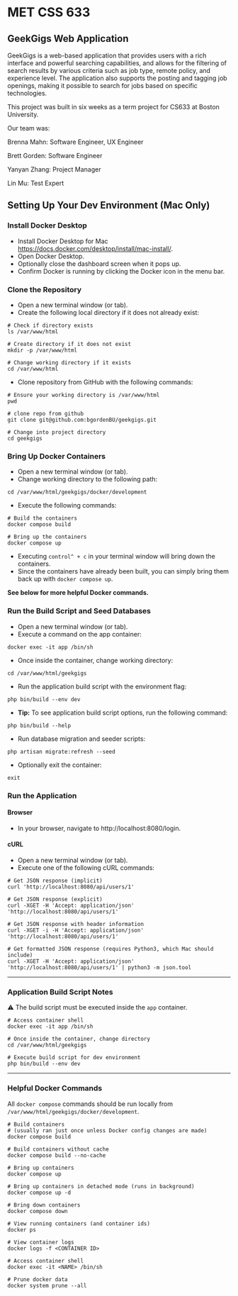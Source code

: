MET CSS 633
===========

GeekGigs Web Application
------------------------

GeekGigs is a web-based application that provides users with a rich interface and powerful searching capabilities, and allows for the filtering of search results by various criteria such as job type, remote policy, and experience level. The application also supports the posting and tagging job openings, making it possible to search for jobs based on specific technologies.

This project was built in six weeks as a term project for CS633 at Boston University.

Our team was:

Brenna Mahn:
Software Engineer, UX Engineer

Brett Gorden:
Software Engineer

Yanyan Zhang:
Project Manager

Lin Mu:
Test Expert



## Setting Up Your Dev Environment (Mac Only)

### Install Docker Desktop
- Install Docker Desktop for Mac https://docs.docker.com/desktop/install/mac-install/.
- Open Docker Desktop. 
- Optionally close the dashboard screen when it pops up.
- Confirm Docker is running by clicking the Docker icon in the menu bar.

### Clone the Repository
- Open a new terminal window (or tab).
- Create the following local directory if it does not already exist:

```
# Check if directory exists
ls /var/www/html

# Create directory if it does not exist
mkdir -p /var/www/html

# Change working directory if it exists
cd /var/www/html
```

- Clone repository from GitHub with the following commands:

```
# Ensure your working directory is /var/www/html
pwd

# clone repo from github
git clone git@github.com:bgordenBU/geekgigs.git

# Change into project directory
cd geekgigs
```

### Bring Up Docker Containers
- Open a new terminal window (or tab).
- Change working directory to the following path:

```
cd /var/www/html/geekgigs/docker/development
```

- Execute the following commands:

```
# Build the containers
docker compose build

# Bring up the containers
docker compose up
```

- Executing `control^ + c` in your terminal window will bring down the containers. 
- Since the containers have already been built, you can simply bring them back up with `docker compose up`.  

**See below for more helpful Docker commands.**

### Run the Build Script and Seed Databases
- Open a new terminal window (or tab).
- Execute a command on the app container:

```
docker exec -it app /bin/sh
```

- Once inside the container, change working directory:

```
cd /var/www/html/geekgigs
```

- Run the application build script with the environment flag:

```
php bin/build --env dev
```

- **Tip:** To see application build script options, run the following command:

```
php bin/build --help
```

- Run database migration and seeder scripts:

```
php artisan migrate:refresh --seed
```

- Optionally exit the container:

```
exit
```

### Run the Application

#### Browser
- In your browser, navigate to http://localhost:8080/login.

#### cURL
- Open a new terminal window (or tab).
- Execute one of the following cURL commands:

```
# Get JSON response (implicit)
curl 'http://localhost:8080/api/users/1'

# Get JSON response (explicit)
curl -XGET -H 'Accept: application/json' 'http://localhost:8080/api/users/1'

# Get JSON response with header information
curl -XGET -i -H 'Accept: application/json' 'http://localhost:8080/api/users/1'

# Get formatted JSON response (requires Python3, which Mac should include)
curl -XGET -H 'Accept: application/json' 'http://localhost:8080/api/users/1' | python3 -m json.tool
```
---

### Application Build Script Notes
:warning: The build script must be executed inside the `app` container.

```
# Access container shell
docker exec -it app /bin/sh

# Once inside the container, change directory
cd /var/www/html/geekgigs

# Execute build script for dev environment
php bin/build --env dev
```
---

### Helpful Docker Commands

All `docker compose` commands should be run locally from `/var/www/html/geekgigs/docker/development`.

```
# Build containers 
# (usually ran just once unless Docker config changes are made)
docker compose build

# Build containers without cache
docker compose build --no-cache

# Bring up containers
docker compose up

# Bring up containers in detached mode (runs in background)
docker compose up -d

# Bring down containers
docker compose down

# View running containers (and container ids)
docker ps

# View container logs
docker logs -f <CONTAINER ID>

# Access container shell
docker exec -it <NAME> /bin/sh

# Prune docker data
docker system prune --all
```
